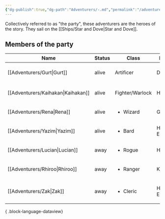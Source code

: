 ```yaml
---
{"dg-publish":true,"dg-path":"Adventurers/-.md","permalink":"/adventurers//","pinned":true,"tags":["organisation"]}
---
```


Collectively referred to as "the party", these adventurers are the heroes of the story. They sail on the [[Ships/Star and Dove\|Star and Dove]].

## Members of the party

| Name                                  | Status | Class                    | Race     | Role                                | Location                                        |
| ------------------------------------- | ------ | ------------------------ | -------- | ----------------------------------- | ----------------------------------------------- |
| [[Adventurers/Gurt\|Gurt]]         | alive  | Artificer                | Dwarf    | <ul><li>Shipwright</li></ul>        | [[Locations/Siblín Islands/Áine/Áine\|Áine]] |
| [[Adventurers/Kaihakan\|Kaihakan]] | alive  | Fighter/Warlock          | Human    | <ul><li>Quartermaster</li></ul>     | [[Locations/Siblín Islands/Áine/Áine\|Áine]] |
| [[Adventurers/Rena\|Rena]]         | alive  | <ul><li>Wizard</li></ul> | Gnome    | <ul><li>Navigator</li></ul>         | \-                                              |
| [[Adventurers/Yazim\|Yazim]]       | alive  | <ul><li>Bard</li></ul>   | Half-Elf | <ul><li>Captain</li></ul>           | [[Locations/Siblín Islands/Áine/Áine\|Áine]] |
| [[Adventurers/Lucian\|Lucian]]     | away   | <ul><li>Rogue</li></ul>  | Human    | <ul></ul>                           | \-                                              |
| [[Adventurers/Rhiroo\|Rhiroo]]     | away   | <ul><li>Ranger</li></ul> | Kenku    | <ul></ul>                           | [[Locations/Siblín Islands/Áine/Áine\|Áine]] |
| [[Adventurers/Zak\|Zak]]           | away   | <ul><li>Cleric</li></ul> | Half-Elf | <ul><li>Jagged Isle guide</li></ul> | \-                                              |

{ .block-language-dataview}
